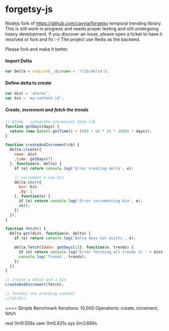 forgetsy-js
===========

Nodejs fork of https://github.com/cavvia/forgetsy temporal trending library. This is still work in progress and needs proper testing and still undergoing heavy development. If you discover an issue, please open a ticket to have it resolved or fork and fix :-) The project use Redis as the backend. 

Please fork and make it better.

#### Import Delta

```javascript
var Delta = require(__dirname + '/lib/delta');
```

#### Define delta to create
```javascript
var dist = 'shares';
var bin = 'my-content-id';
```

##### Create, increment and fetch the trends 
```javascript
// @todo - integrate convenient date lib
function getDays(days) {
  return (new Date().getTime() + ((60 * 60 * 24 * 1000) * days));
}

function createAndIncrement(cb) {
  Delta.create({
    name: dist
    ,time: getDays(7)
  }, function(e, delta) {
    if (e) return console.log('Error creating delta', e);

    // increment a new bin
    delta.incr({
      bin: bin
      ,by: 1
    }, function(e) {
      if (e) return console.log('Error incrementing bin', e);
      cb();
    })
  });
}

function fetch() {
  Delta.get(dist, function(e, delta) {
    if (e) return console.log('Delta does not exists', e);

    delta.fetch({date: getDays(1)}, function(e, trends) {
      if (e) return console.log('Error fetching all trends in ' + dist);
      console.log('Trends', trends);
    })
  })
}

// create a delta and a bin
createAndIncrement(fetch);

// fetches the trending content
//fetch();
```

==== Simple Benchmark
Iterations: 10,000
Operations: create, increment, fetch

real        0m9.556s
user        0m5.831s
sys        0m3.689s
